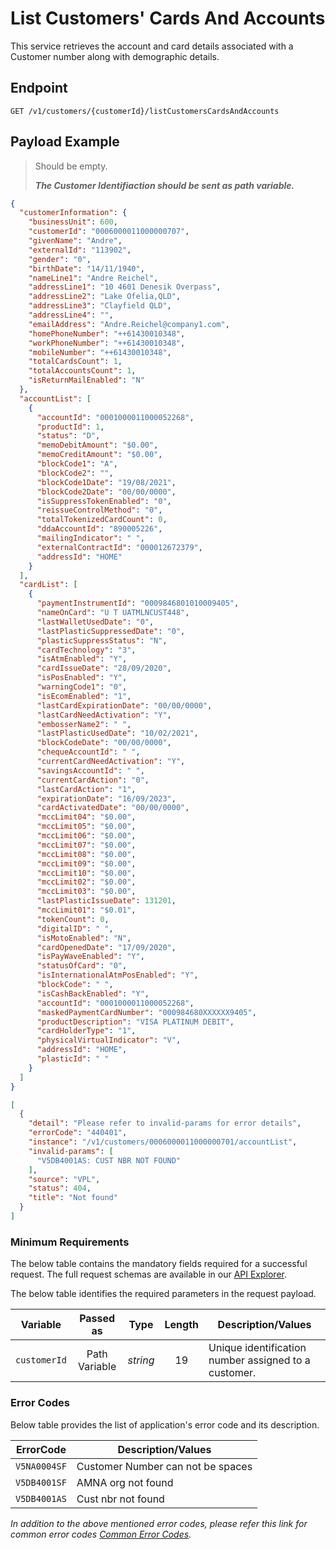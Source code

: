 # List Customers' Cards And Accounts

This service retrieves the account and card details associated with a Customer number along with demographic details.

## Endpoint

`GET /v1/customers/{customerId}/listCustomersCardsAndAccounts`

## Payload Example

<!--
type: tab
titles: Request, Response, Error
-->

>Should be empty.
>
>***The Customer Identifiaction should be sent as path variable.***

<!--
type: tab
--> 

```json
{
  "customerInformation": {
    "businessUnit": 600,
    "customerId": "0006000011000000707",
    "givenName": "Andre",
    "externalId": "113902",
    "gender": "0",
    "birthDate": "14/11/1940",
    "nameLine1": "Andre Reichel",
    "addressLine1": "10 4601 Denesik Overpass",
    "addressLine2": "Lake Ofelia,QLD",
    "addressLine3": "Clayfield QLD",
    "addressLine4": "",
    "emailAddress": "Andre.Reichel@company1.com",
    "homePhoneNumber": "++61430010348",
    "workPhoneNumber": "++61430010348",
    "mobileNumber": "++61430010348",
    "totalCardsCount": 1,
    "totalAccountsCount": 1,
    "isReturnMailEnabled": "N"
  },
  "accountList": [
    {
      "accountId": "0001000011000052268",
      "productId": 1,
      "status": "D",
      "memoDebitAmount": "$0.00",
      "memoCreditAmount": "$0.00",
      "blockCode1": "A",
      "blockCode2": "",
      "blockCode1Date": "19/08/2021",
      "blockCode2Date": "00/00/0000",
      "isSuppressTokenEnabled": "0",
      "reissueControlMethod": "0",
      "totalTokenizedCardCount": 0,
      "ddaAccountId": "890005226",
      "mailingIndicator": " ",
      "externalContractId": "000012672379",
      "addressId": "HOME"
    }
  ],
  "cardList": [
    {
      "paymentInstrumentId": "0009846801010009405",
      "nameOnCard": "U T UATMLNCUST448",
      "lastWalletUsedDate": "0",
      "lastPlasticSuppressedDate": "0",
      "plasticSuppressStatus": "N",
      "cardTechnology": "3",
      "isAtmEnabled": "Y",
      "cardIssueDate": "28/09/2020",
      "isPosEnabled": "Y",
      "warningCode1": "0",
      "isEcomEnabled": "1",
      "lastCardExpirationDate": "00/00/0000",
      "lastCardNeedActivation": "Y",
      "embosserName2": " ",
      "lastPlasticUsedDate": "10/02/2021",
      "blockCodeDate": "00/00/0000",
      "chequeAccountId": " ",
      "currentCardNeedActivation": "Y",
      "savingsAccountId": " ",
      "currentCardAction": "0",
      "lastCardAction": "1",
      "expirationDate": "16/09/2023",
      "cardActivatedDate": "00/00/0000",
      "mccLimit04": "$0.00",
      "mccLimit05": "$0.00",
      "mccLimit06": "$0.00",
      "mccLimit07": "$0.00",
      "mccLimit08": "$0.00",
      "mccLimit09": "$0.00",
      "mccLimit10": "$0.00",
      "mccLimit02": "$0.00",
      "mccLimit03": "$0.00",
      "lastPlasticIssueDate": 131201,
      "mccLimit01": "$0.01",
      "tokenCount": 0,
      "digitalID": " ",
      "isMotoEnabled": "N",
      "cardOpenedDate": "17/09/2020",
      "isPayWaveEnabled": "Y",
      "statusOfCard": "0",
      "isInternationalAtmPosEnabled": "Y",
      "blockCode": " ",
      "isCashBackEnabled": "Y",
      "accountId": "0001000011000052268",
      "maskedPaymentCardNumber": "000984680XXXXXX9405",
      "productDescription": "VISA PLATINUM DEBIT",
      "cardHolderType": "1",
      "physicalVirtualIndicator": "V",
      "addressId": "HOME",
      "plasticId": " "
    }
  ]
}
```

<!--
type: tab
--> 

```json
[
  {
    "detail": "Please refer to invalid-params for error details",
    "errorCode": "440401",
    "instance": "/v1/customers/0006000011000000701/accountList",
    "invalid-params": [
      "V5DB4001AS: CUST NBR NOT FOUND"
    ],
    "source": "VPL",
    "status": 404,
    "title": "Not found"
  }
]
```

<!-- type: tab-end -->
### Minimum Requirements

The below table contains the mandatory fields required for a successful request. The full request schemas are available in our [API Explorer](../api/?type=get&path=/v1/customers/{customerId}/listCustomersCardsAndAccounts).

The below table identifies the required parameters in the request payload.

| Variable | Passed as | Type | Length | Description/Values |
| -------- | :-------: | :--: | :------------: | ------------------ |
| `customerId` | Path Variable | *string* | 19 | Unique identification number assigned to a customer.|

### Error Codes

Below table provides the list of application's error code and its description.

| ErrorCode |  Description/Values |
| --------  | ------------------ |
| `V5NA0004SF` | Customer Number can not be spaces |
| `V5DB4001SF` | AMNA org not found |
| `V5DB4001AS` | Cust nbr not found|

*In addition to the above mentioned error codes, please refer this link for common error codes [Common Error Codes](?path=docs/Common_Error_Code.md).*